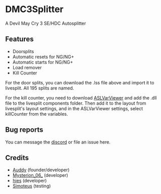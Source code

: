 # DMC3Splitter
A Devil May Cry 3 SE/HDC Autosplitter

## Features
  * Doorsplits
  * Automatic resets for NG/NG+
  * Automatic starts for NG/NG+
  * Load remover
  * Kill Counter
  
For the door splits, you can download the .lss file above and import it to livesplit. All 195 splits are named.

For the kill counter, you need to download [ASLVarViewer](https://github.com/hawkerm/LiveSplit.ASLVarViewer/releases) and add the .dll file to the livesplit components folder. Then add it to the layout from livesplit's layout settings, and in the ASLVarViewer settings, select killCounter from the variables.

## Bug reports
You can message the [discord](https://discord.gg/yhJdCHm) or file an issue here.

## Credits
  * [Auddy](https://www.speedrun.com/user/auddy) (founder/developer)
  * [Mysterion_06_](https://www.speedrun.com/user/Mysterion_06_) (developer)
  * [hies](https://www.speedrun.com/user/hies) (developer)
  * [Simoteus](https://www.speedrun.com/user/Simoteus) (testing)
